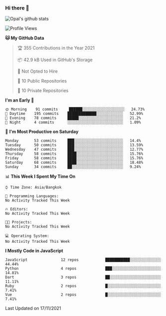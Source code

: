 ### Hi there 👋

![Opal's github stats](https://github-readme-stats.vercel.app/api?username=coolkidneversleep&count_private=true&show_icons=true&theme=radical)


<!--START_SECTION:waka-->
![Profile Views](http://img.shields.io/badge/Profile%20Views-0-blue)

**🐱 My GitHub Data** 

> 🏆 355 Contributions in the Year 2021
 > 
> 📦 42.9 kB Used in GitHub's Storage 
 > 
> 🚫 Not Opted to Hire
 > 
> 📜 10 Public Repositories 
 > 
> 🔑 10 Private Repositories  
 > 
**I'm an Early 🐤** 

```text
🌞 Morning    91 commits     ██████░░░░░░░░░░░░░░░░░░░   24.73% 
🌆 Daytime    195 commits    █████████████░░░░░░░░░░░░   52.99% 
🌃 Evening    78 commits     █████░░░░░░░░░░░░░░░░░░░░   21.2% 
🌙 Night      4 commits      ░░░░░░░░░░░░░░░░░░░░░░░░░   1.09%

```
📅 **I'm Most Productive on Saturday** 

```text
Monday       53 commits     ███░░░░░░░░░░░░░░░░░░░░░░   14.4% 
Tuesday      50 commits     ███░░░░░░░░░░░░░░░░░░░░░░   13.59% 
Wednesday    47 commits     ███░░░░░░░░░░░░░░░░░░░░░░   12.77% 
Thursday     58 commits     ████░░░░░░░░░░░░░░░░░░░░░   15.76% 
Friday       58 commits     ████░░░░░░░░░░░░░░░░░░░░░   15.76% 
Saturday     68 commits     ████░░░░░░░░░░░░░░░░░░░░░   18.48% 
Sunday       34 commits     ██░░░░░░░░░░░░░░░░░░░░░░░   9.24%

```


📊 **This Week I Spent My Time On** 

```text
⌚︎ Time Zone: Asia/Bangkok

💬 Programming Languages: 
No Activity Tracked This Week

🔥 Editors: 
No Activity Tracked This Week

🐱‍💻 Projects: 
No Activity Tracked This Week

💻 Operating System: 
No Activity Tracked This Week

```

**I Mostly Code in JavaScript** 

```text
JavaScript               12 repos            ███████████░░░░░░░░░░░░░░   44.44% 
Python                   4 repos             ███░░░░░░░░░░░░░░░░░░░░░░   14.81% 
Dart                     3 repos             ██░░░░░░░░░░░░░░░░░░░░░░░   11.11% 
Ruby                     2 repos             █░░░░░░░░░░░░░░░░░░░░░░░░   7.41% 
Vue                      2 repos             █░░░░░░░░░░░░░░░░░░░░░░░░   7.41%

```



 Last Updated on 17/11/2021
<!--END_SECTION:waka-->
